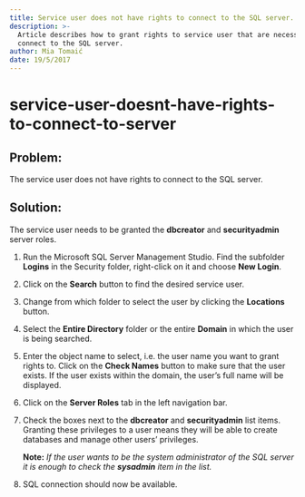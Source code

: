 ```yaml
---
title: Service user does not have rights to connect to the SQL server.
description: >-
  Article describes how to grant rights to service user that are necessary to
  connect to the SQL server.
author: Mia Tomaić
date: 19/5/2017
---
```


# service-user-doesnt-have-rights-to-connect-to-server

## Problem:

The service user does not have rights to connect to the SQL server.

## Solution:

The service user needs to be granted the **dbcreator** and **securityadmin** server roles.

1. Run the Microsoft SQL Server Management Studio. Find the subfolder **Logins** in the Security folder, right-click on it and choose **New Login**.
2. Click on the **Search** button to find the desired service user.
3. Change from which folder to select the user by clicking the **Locations** button.
4. Select the **Entire Directory** folder or the entire **Domain** in which the user is being searched.
5. Enter the object name to select, i.e. the user name you want to grant rights to. Click on the **Check Names** button to make sure that the user exists. If the user exists within the domain, the user’s full name will be displayed.
6. Click on the **Server Roles** tab in the left navigation bar.
7. Check the boxes next to the **dbcreator** and **securityadmin** list items. Granting these privileges to a user means they will be able to create databases and manage other users’ privileges.

   **Note:** _If the user wants to be the system administrator of the SQL server it is enough to check the **sysadmin** item in the list._

8. SQL connection should now be available.

